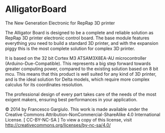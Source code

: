AlligatorBoard
==============

The New Generation Electronic for RepRap 3D printer

The Alligator Board is designed to be a complete and reliable solution as RepRap 3D printer 
electronic control board. The base module features everything you need to build a standard 3D printer, 
and with the expansion piggy this is the most complete solution for complex 3D printer.

It is based on the 32 bit Cortex M3 ATSAM3X8EA-AU microcontroller (Arduino-Due-Compatible). 
This represents a big step forward towards greater computing power, compared to the existing 
solution based on 8 bit mcu. This means that this product is well suited for any kind of 3D printer, 
and is the ideal solution for Delta models, which require more complex calculus 
for its coordinates resolution. 

The professional design of every part takes care of the needs of the most exigent makers, 
ensuring best performances in your application. 

© 2014 by Francesco Gargiulo. This work is made available under the Creative Commons 
Attribution-NonCommercial-ShareAlike 4.0 International License. [ CC-BY-NC-SA ]
To view a copy of this license, visit http://creativecommons.org/licenses/by-nc-sa/4.0/
